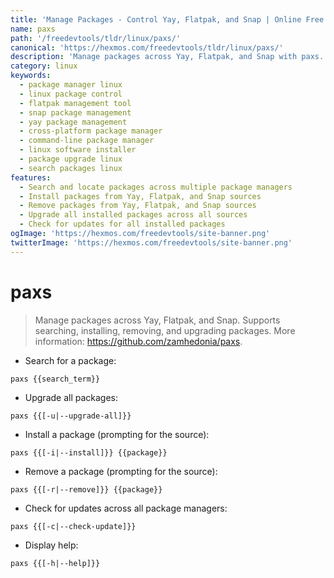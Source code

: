```yaml
---
title: 'Manage Packages - Control Yay, Flatpak, and Snap | Online Free DevTools by Hexmos'
name: paxs
path: '/freedevtools/tldr/linux/paxs/'
canonical: 'https://hexmos.com/freedevtools/tldr/linux/paxs/'
description: 'Manage packages across Yay, Flatpak, and Snap with paxs.  Search, install, remove, and upgrade packages effortlessly. Free online tool, no registration required.'
category: linux
keywords:
  - package manager linux
  - linux package control
  - flatpak management tool
  - snap package management
  - yay package management
  - cross-platform package manager
  - command-line package manager
  - linux software installer
  - package upgrade linux
  - search packages linux
features:
  - Search and locate packages across multiple package managers
  - Install packages from Yay, Flatpak, and Snap sources
  - Remove packages from Yay, Flatpak, and Snap sources
  - Upgrade all installed packages across all sources
  - Check for updates for all installed packages
ogImage: 'https://hexmos.com/freedevtools/site-banner.png'
twitterImage: 'https://hexmos.com/freedevtools/site-banner.png'
---
```


# paxs

> Manage packages across Yay, Flatpak, and Snap.
> Supports searching, installing, removing, and upgrading packages.
> More information: <https://github.com/zamhedonia/paxs>.

- Search for a package:

`paxs {{search_term}}`

- Upgrade all packages:

`paxs {{[-u|--upgrade-all]}}`

- Install a package (prompting for the source):

`paxs {{[-i|--install]}} {{package}}`

- Remove a package (prompting for the source):

`paxs {{[-r|--remove]}} {{package}}`

- Check for updates across all package managers:

`paxs {{[-c|--check-update]}}`

- Display help:

`paxs {{[-h|--help]}}`

